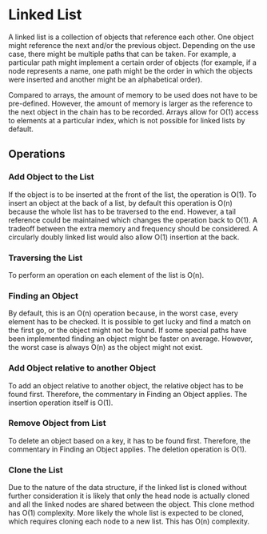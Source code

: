 # Linked List

A linked list is a collection of objects that reference each other. One object might reference the next and/or the previous object. Depending on the use case, there might be multiple paths that can be taken. For example, a particular path might implement a certain order of objects (for example, if a node represents a name, one path might be the order in which the objects were inserted and another might be an alphabetical order).

Compared to arrays, the amount of memory to be used does not have to be pre-defined. However, the amount of memory is larger as the reference to the next object in the chain has to be recorded. Arrays allow for O(1) access to elements at a particular index, which is not possible for linked lists by default.

## Operations

### Add Object to the List

If the object is to be inserted at the front of the list, the operation is O(1). To insert an object at the back of a list, by default this operation is O(n) because the whole list has to be traversed to the end. However, a tail reference could be maintained which changes the operation back to O(1). A tradeoff between the extra memory and frequency should be considered. A circularly doubly linked list would also allow O(1) insertion at the back.

### Traversing the List

To perform an operation on each element of the list is O(n).

### Finding an Object

By default, this is an O(n) operation because, in the worst case, every element has to be checked. It is possible to get lucky and find a match on the first go, or the object might not be found. If some special paths have been implemented finding an object might be faster on average. However, the worst case is always O(n) as the object might not exist.

### Add Object relative to another Object

To add an object relative to another object, the relative object has to be found first. Therefore, the commentary in Finding an Object applies. The insertion operation itself is O(1).

### Remove Object from List

To delete an object based on a key, it has to be found first. Therefore, the commentary in Finding an Object applies. The deletion operation is O(1).


### Clone the List

Due to the nature of the data structure, if the linked list is cloned without further consideration it is likely that only the head node is actually cloned and all the linked nodes are shared between the object. This clone method has O(1) complexity. More likely the whole list is expected to be cloned, which requires cloning each node to a new list. This has O(n) complexity.
